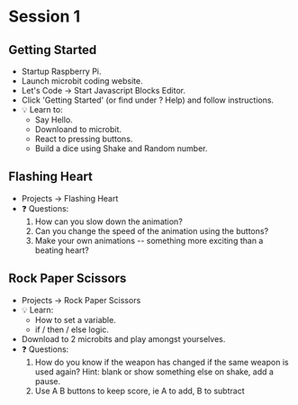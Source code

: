 # Session 1

## Getting Started

* Startup Raspberry Pi.
* Launch microbit coding website.
* Let's Code -> Start Javascript Blocks Editor.
* Click 'Getting Started'  (or find under ? Help) and follow instructions.
* :bulb: Learn to:
  * Say Hello.
  * Downloand to microbit.
  * React to pressing buttons.
  * Build a dice using Shake and Random number.

## Flashing Heart

* Projects -> Flashing Heart
* :question: Questions:
  1. How can you slow down the animation?
  1. Can you change the speed of the animation using the buttons?
  1. Make your own animations -- something more exciting than a beating heart?

## Rock Paper Scissors

* Projects -> Rock Paper Scissors
* :bulb: Learn:
  * How to set a variable.
  * if / then / else logic.
* Download to 2 microbits and play amongst yourselves.
* :question: Questions:
  1. How do you know if the weapon has changed if the same weapon is used again?  Hint: blank or show something else on shake, add a pause.
  1. Use A B buttons to keep score, ie A to add, B to subtract
